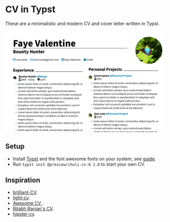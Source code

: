 # CV in Typst

These are a minimalistic and modern CV and cover letter written in Typst.

![thumbnail](thumbnail.png)

## Setup

- Install [Typst](https://typst.app) and the font awesome fonts on your system, see [guide](https://github.com/duskmoon314/typst-fontawesome).
- Run `typst init @preview/chuli-cv:0.1.0` to start your own CV.
  
## Inspiration

- [brilliant-CV](https://github.com/mintyfrankie/brilliant-CV).
- [light-cv](https://github.com/AnsgarLichter/light-cv).
- [Awesome CV
](https://github.com/posquit0/Awesome-CV).
- [Ritabh Ranjan's CV](https://www.overleaf.com/articles/ritabh-ranjans-cv/ngtndgryfykt).
- [hipster-cv](https://github.com/latex-ninja/hipster-cv).

